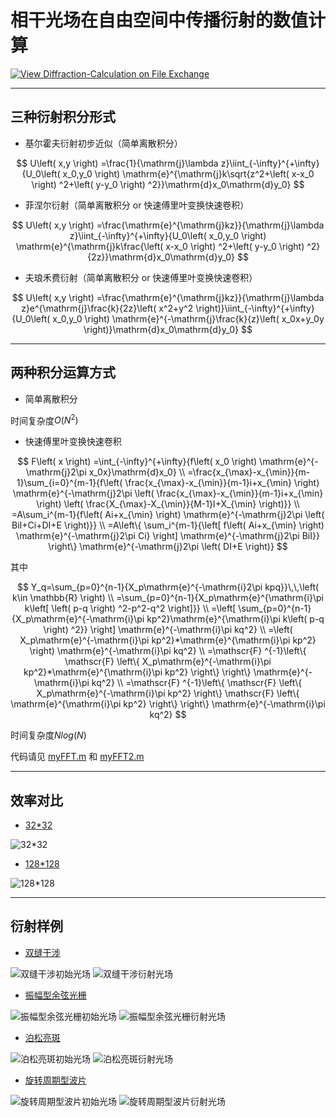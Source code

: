 # 相干光场在自由空间中传播衍射的数值计算

[![View Diffraction-Calculation on File Exchange](https://www.mathworks.com/matlabcentral/images/matlab-file-exchange.svg)](https://www.mathworks.com/matlabcentral/fileexchange/180450-diffraction-calculation)

---

## 三种衍射积分形式

- 基尔霍夫衍射初步近似（简单离散积分）

$$
U\left( x,y \right) =\frac{1}{\mathrm{j}\lambda z}\iint_{-\infty}^{+\infty}{U_0\left( x_0,y_0 \right) \mathrm{e}^{\mathrm{j}k\sqrt{z^2+\left( x-x_0 \right) ^2+\left( y-y_0 \right) ^2}}\mathrm{d}x_0\mathrm{d}y_0}
$$

- 菲涅尔衍射（简单离散积分 or 快速傅里叶变换快速卷积）

$$
U\left( x,y \right) =\frac{\mathrm{e}^{\mathrm{j}kz}}{\mathrm{j}\lambda z}\iint_{-\infty}^{+\infty}{U_0\left( x_0,y_0 \right) \mathrm{e}^{\mathrm{j}k\frac{\left( x-x_0 \right) ^2+\left( y-y_0 \right) ^2}{2z}}\mathrm{d}x_0\mathrm{d}y_0}
$$

- 夫琅禾费衍射（简单离散积分 or 快速傅里叶变换快速卷积）

$$
U\left( x,y \right) =\frac{\mathrm{e}^{\mathrm{j}kz}}{\mathrm{j}\lambda z}e^{\mathrm{j}\frac{k}{2z}\left( x^2+y^2 \right)}\iint_{-\infty}^{+\infty}{U_0\left( x_0,y_0 \right) \mathrm{e}^{-\mathrm{j}\frac{k}{z}\left( x_0x+y_0y \right)}\mathrm{d}x_0\mathrm{d}y_0}
$$

---

## 两种积分运算方式

- 简单离散积分

时间复杂度$O(N^2)$

- 快速傅里叶变换快速卷积

$$
F\left( x \right) =\int_{-\infty}^{+\infty}{f\left( x_0 \right) \mathrm{e}^{-\mathrm{j}2\pi x_0x}\mathrm{d}x_0}
\\
=\frac{x_{\max}-x_{\min}}{m-1}\sum_{i=0}^{m-1}{f\left( \frac{x_{\max}-x_{\min}}{m-1}i+x_{\min} \right) \mathrm{e}^{-\mathrm{j}2\pi \left( \frac{x_{\max}-x_{\min}}{m-1}i+x_{\min} \right) \left( \frac{X_{\max}-X_{\min}}{M-1}I+X_{\min} \right)}}
\\
=A\sum_i^{m-1}{f\left( Ai+x_{\min} \right) \mathrm{e}^{-\mathrm{j}2\pi \left( BiI+Ci+DI+E \right)}}
\\
=A\left\{ \sum_i^{m-1}{\left[ f\left( Ai+x_{\min} \right) \mathrm{e}^{-\mathrm{j}2\pi Ci} \right] \mathrm{e}^{-\mathrm{j}2\pi BiI}} \right\} \mathrm{e}^{-\mathrm{j}2\pi \left( DI+E \right)}
$$

其中

$$
Y_q=\sum_{p=0}^{n-1}{X_p\mathrm{e}^{-\mathrm{i}2\pi kpq}}\,\,\left( k\in \mathbb{R} \right)
\\
=\sum_{p=0}^{n-1}{X_p\mathrm{e}^{\mathrm{i}\pi k\left[ \left( p-q \right) ^2-p^2-q^2 \right]}}
\\
=\left[ \sum_{p=0}^{n-1}{X_p\mathrm{e}^{-\mathrm{i}\pi kp^2}\mathrm{e}^{\mathrm{i}\pi k\left( p-q \right) ^2}} \right] \mathrm{e}^{-\mathrm{i}\pi kq^2}
\\
=\left( X_p\mathrm{e}^{-\mathrm{i}\pi kp^2}*\mathrm{e}^{\mathrm{i}\pi kp^2} \right) \mathrm{e}^{-\mathrm{i}\pi kq^2}
\\
=\mathscr{F} ^{-1}\left\{ \mathscr{F} \left\{ X_p\mathrm{e}^{-\mathrm{i}\pi kp^2}*\mathrm{e}^{\mathrm{i}\pi kp^2} \right\} \right\} \mathrm{e}^{-\mathrm{i}\pi kq^2}
\\
=\mathscr{F} ^{-1}\left\{ \mathscr{F} \left\{ X_p\mathrm{e}^{-\mathrm{i}\pi kp^2} \right\} \mathscr{F} \left\{ \mathrm{e}^{\mathrm{i}\pi kp^2} \right\} \right\} \mathrm{e}^{-\mathrm{i}\pi kq^2}
$$

时间复杂度$Nlog(N)$

代码请见 [myFFT.m](myFFT.m) 和 [myFFT2.m](myFFT2.m)

---

## 效率对比

- [32*32](task1.m)

![32*32](src/task1.png)

- [128*128](task2.m)

![128*128](src/task2.png)

---

## 衍射样例

- [双缝干涉](task3_1.m)

![双缝干涉初始光场](src/task3_1.png)
![双缝干涉衍射光场](src/task3_2.png)

- [振幅型余弦光栅](task4.m)

![振幅型余弦光栅初始光场](src/task4_1.png)
![振幅型余弦光栅衍射光场](src/task4_2.png)

- [泊松亮斑](task5.m)

![泊松亮斑初始光场](src/task5_1.png)
![泊松亮斑衍射光场](src/task5_2.png)

- [旋转周期型波片](task6.m)

![旋转周期型波片初始光场](src/task6_1.png)
![旋转周期型波片衍射光场](src/task6_2.png)
